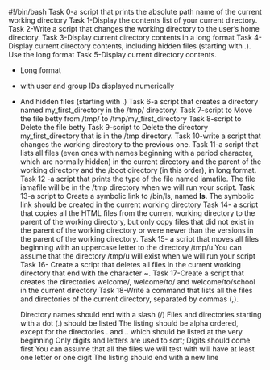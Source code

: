 #!/bin/bash
Task 0-a script that prints the absolute path name of the current working directory
Task 1-Display the contents list of your current directory.
Task 2-Write a script that changes the working directory to the user’s home directory.
Task 3-Display current directory contents in a long format
Task 4-Display current directory contents, including hidden files (starting with .). Use the long format
Task 5-Display current directory contents.
- Long format
- with user and group IDs displayed numerically
- And hidden files (starting with .)
Task 6-a script that creates a directory named my_first_directory in the /tmp/ directory.
Task 7-script to Move the file betty from /tmp/ to /tmp/my_first_directory
Task 8-script to Delete the file betty
Task 9-script to Delete the directory my_first_directory that is in the /tmp directory.
Task 10-write a script that changes the working directory to the previous one.
Task 11-a script that lists all files (even ones with names beginning with a period character, which are normally hidden) in the current directory and the parent of the working directory and the /boot directory (in this order), in long format.
Task 12 -a script that prints the type of the file named iamafile. The file iamafile will be in the /tmp directory when we will run your script.
Task 13-a script to Create a symbolic link to /bin/ls, named __ls__. The symbolic link should be created in the current working directory
Task 14- a script that copies all the HTML files from the current working directory to the parent of the working directory, but only copy files that did not exist in the parent of the working directory or were newer than the versions in the parent of the working directory.
Task 15- a script that moves all files beginning with an uppercase letter to the directory /tmp/u.You can assume that the directory /tmp/u will exist when we will run your script
Task 16- Create a script that deletes all files in the current working directory that end with the character ~.
Task 17-Create a script that creates the directories welcome/, welcome/to/ and welcome/to/school in the current directory
Task 18-Write a command that lists all the files and directories of the current directory, separated by commas (,).

    Directory names should end with a slash (/)
    Files and directories starting with a dot (.) should be listed
    The listing should be alpha ordered, except for the directories . and .. which should be listed at the very beginning
    Only digits and letters are used to sort; Digits should come first
    You can assume that all the files we will test with will have at least one letter or one digit
    The listing should end with a new line
